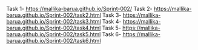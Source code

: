 Task 1- https://mallika-barua.github.io/Sprint-002/
Task 2- https://mallika-barua.github.io/Sprint-002/task2.html
Task 3- https://mallika-barua.github.io/Sprint-002/task3.html
Task 4- https://mallika-barua.github.io/Sprint-002/task4.html
Task 5- https://mallika-barua.github.io/Sprint-002/task5.html
Task 6- https://mallika-barua.github.io/Sprint-002/task6.html
